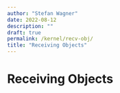 ```yaml
---
author: "Stefan Wagner"
date: 2022-08-12
description: ""
draft: true
permalink: /kernel/recv-obj/
title: "Receiving Objects"
---
```


# Receiving Objects
